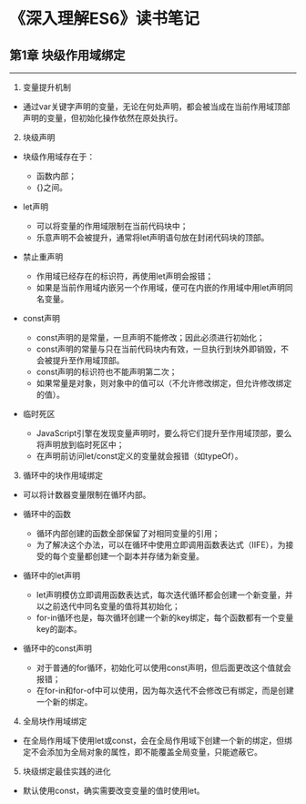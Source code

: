 # 《深入理解ES6》读书笔记 #


## 第1章  块级作用域绑定 ##
----------
1. 变量提升机制
- 通过var关键字声明的变量，无论在何处声明，都会被当成在当前作用域顶部声明的变量，但初始化操作依然在原处执行。

2. 块级声明

- 块级作用域存在于：
  - 函数内部；
  - {}之间。

- let声明
  - 可以将变量的作用域限制在当前代码块中；
  - 乐意声明不会被提升，通常将let声明语句放在封闭代码块的顶部。

- 禁止重声明
  - 作用域已经存在的标识符，再使用let声明会报错；
  - 如果是当前作用域内嵌另一个作用域，便可在内嵌的作用域中用let声明同名变量。

- const声明
  - const声明的是常量，一旦声明不能修改；因此必须进行初始化；
  - const声明的常量与只在当前代码块内有效，一旦执行到块外即销毁，不会被提升至作用域顶部。
  - const声明的标识符也不能声明第二次；
  - 如果常量是对象，则对象中的值可以（不允许修改绑定，但允许修改绑定的值）。

- 临时死区
  - JavaScript引擎在发现变量声明时，要么将它们提升至作用域顶部，要么将声明放到临时死区中；
  - 在声明前访问let/const定义的变量就会报错（如typeOf）。

3. 循环中的块作用域绑定
- 可以将计数器变量限制在循环内部。

- 循环中的函数
  - 循环内部创建的函数全部保留了对相同变量的引用；
  - 为了解决这个办法，可以在循环中使用立即调用函数表达式（IIFE），为接受的每个变量都创建一个副本并存储为新变量。

- 循环中的let声明
  - let声明模仿立即调用函数表达式，每次迭代循环都会创建一个新变量，并以之前迭代中同名变量的值将其初始化；
  - for-in循环也是，每次循环创建一个新的key绑定，每个函数都有一个变量key的副本。

- 循环中的const声明
  - 对于普通的for循环，初始化可以使用const声明，但后面更改这个值就会报错；
  - 在for-in和for-of中可以使用，因为每次迭代不会修改已有绑定，而是创建一个新的绑定。

4. 全局块作用域绑定
- 在全局作用域下使用let或const，会在全局作用域下创建一个新的绑定，但绑定不会添加为全局对象的属性，即不能覆盖全局变量，只能遮蔽它。

5. 块级绑定最佳实践的进化
- 默认使用const，确实需要改变变量的值时使用let。
